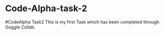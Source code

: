 # Code-Alpha-task-2
#CodeAlpha Task2 This is my first Task which has been completed through Goggle Collab.
